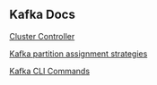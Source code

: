 ## Kafka Docs

[Cluster Controller](https://github.com/AtulKsol/kafka-docs/blob/main/cluster-controller.md)

[Kafka partition assignment strategies](https://medium.com/streamthoughts/understanding-kafka-partition-assignment-strategies-and-how-to-write-your-own-custom-assignor-ebeda1fc06f3)

[Kafka CLI Commands](https://github.com/AtulKsol/kafka-docs/blob/main/kafka-cli-commands.md)
